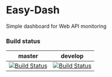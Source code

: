# Easy-Dash
Simple dashboard for Web API monitoring

### Build status
| master        | develop       |
| ------------- |:-------------:| 
| [![Build Status](https://travis-ci.org/Vall3n/Easy-Dash.svg?branch=master)](https://travis-ci.org/Vall3n/Easy-Dash) | [![Build Status](https://travis-ci.org/Vall3n/Easy-Dash.svg?branch=develop)](https://travis-ci.org/Vall3n/Easy-Dash)    |
